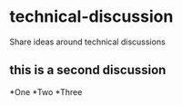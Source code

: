# technical-discussion
Share ideas around technical discussions

## this is a second discussion

*One
*Two
*Three
